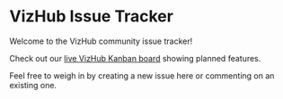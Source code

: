 # VizHub Issue Tracker

Welcome to the VizHub community issue tracker!

Check out our [live VizHub Kanban board](https://github.com/orgs/datavis-tech/projects/2) showing planned features.

Feel free to weigh in by creating a new issue here or commenting on an existing one.
